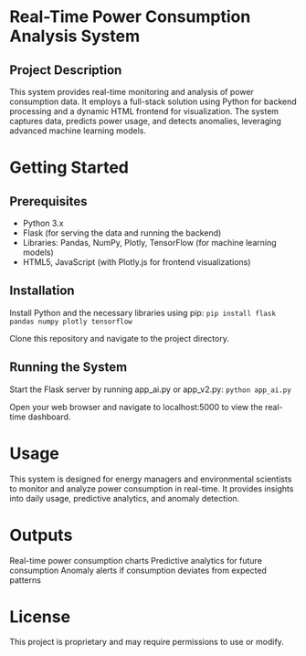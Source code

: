 # Real-Time Power Consumption Analysis System
## Project Description

This system provides real-time monitoring and analysis of power consumption data. It employs a full-stack solution using Python for backend processing and a dynamic HTML frontend for visualization. The system captures data, predicts power usage, and detects anomalies, leveraging advanced machine learning models.

# Getting Started

## Prerequisites
* Python 3.x
* Flask (for serving the data and running the backend)
* Libraries: Pandas, NumPy, Plotly, TensorFlow (for machine learning models)
* HTML5, JavaScript (with Plotly.js for frontend visualizations)

## Installation

Install Python and the necessary libraries using pip:
```pip install flask pandas numpy plotly tensorflow```

Clone this repository and navigate to the project directory.

## Running the System

Start the Flask server by running app_ai.py or app_v2.py:
```python app_ai.py```

Open your web browser and navigate to localhost:5000 to view the real-time dashboard.

# Usage
This system is designed for energy managers and environmental scientists to monitor and analyze power consumption in real-time. It provides insights into daily usage, predictive analytics, and anomaly detection.

# Outputs
Real-time power consumption charts
Predictive analytics for future consumption
Anomaly alerts if consumption deviates from expected patterns

# License
This project is proprietary and may require permissions to use or modify.
